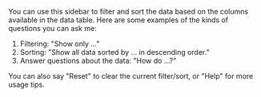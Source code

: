You can use this sidebar to filter and sort the data based on the columns available in the data table. 
Here are some examples of the kinds of questions you can ask me:

1. Filtering: "Show only ..."
2. Sorting: "Show all data sorted by ... in descending order."
3. Answer questions about the data: "How do ...?"

You can also say "Reset" to clear the current filter/sort, or "Help" for more usage tips.
